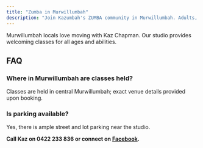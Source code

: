 ```yaml
---
title: "Zumba in Murwillumbah"
description: "Join Kazumbah's ZUMBA community in Murwillumbah. Adults, kids, seniors and seated sessions available."
---
```


Murwillumbah locals love moving with Kaz Chapman. Our studio provides welcoming classes for all ages and abilities.

## FAQ
### Where in Murwillumbah are classes held?
Classes are held in central Murwillumbah; exact venue details provided upon booking.
### Is parking available?
Yes, there is ample street and lot parking near the studio.

**Call Kaz on 0422 233 836 or connect on [Facebook](https://www.facebook.com/p/Kazumbah-Murwillumbah-Zumba-with-Kaz-100057742846960/).**

<script type="application/ld+json">
{
  "@context": "https://schema.org",
  "@type": "FAQPage",
  "mainEntity": [{
    "@type": "Question",
    "name": "Where in Murwillumbah are classes held?",
    "acceptedAnswer": {"@type": "Answer", "text": "Classes are held in central Murwillumbah; exact venue details provided upon booking."}
  },{
    "@type": "Question",
    "name": "Is parking available?",
    "acceptedAnswer": {"@type": "Answer", "text": "Yes, there is ample street and lot parking near the studio."}
  }]
}
</script>
